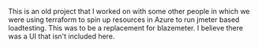 This is an old project that I worked on with some other people in which we were using terraform to spin up resources in Azure to run jmeter based loadtesting.  This was to be a replacement for blazemeter.  I believe there was a UI that isn't included here.
